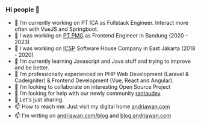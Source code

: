 ### Hi people 👋

- 🔭 I’m currently working on PT ICA as Fullstack Engineer. Interact more often with VueJS and Springboot.
- 🔭 I was working on [PT PMG](https://pmg.id) as Frontend Engineer in Bandung (2020 - 2023)
- 🔭 I was working on [ICSP](http://icsp.co.id) Software House Company in East Jakarta (2018 - 2020)
- 🌱 I’m currently learning Javascript and Java stuff and trying to improve and be better.
- 🌱 I’m professionally experienced on PHP Web Development (Laravel & Codeigniter) & Frontend Development (Vue, React and Angular).
- 👯 I’m looking to collaborate on interesting Open Source Project
- 🤔 I’m looking for help with our newly community [rantaudev](https://github.com/rantaudev)
- 💬 Let's just sharing.
- 📫 How to reach me: Just visit my digital home [andriawan.com](https://andriawan.com)
- 📫 I'm writing on [andriawan.com/blog](https://andriawan.com/blog) and [blog.andriawan.com](https://blog.andriawan.com)
